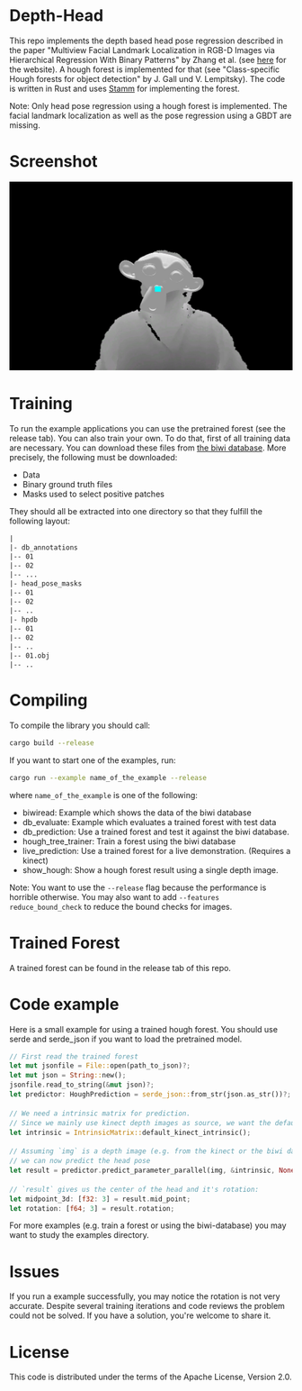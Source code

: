 # Depth-Head

This repo implements the depth based head pose regression described in the paper 
"Multiview Facial Landmark Localization in RGB-D
Images via Hierarchical Regression With Binary Patterns" by Zhang et al. (see [here](https://zhzhanp.github.io/) for the website).
A hough forest is implemented for that (see "Class-specific Hough forests for object detection" by J. Gall und V. Lempitsky).
The code is written in Rust and uses [Stamm](https://github.com/Entscheider/stamm) for implementing the forest.

Note: Only head pose regression using a hough forest is implemented. The facial landmark localization as well as the pose regression using a GBDT are missing.

# Screenshot

![](https://raw.githubusercontent.com/Entscheider/depthhead/master/img/screenshot.jpg)

# Training

To run the example applications you can use the pretrained forest (see the release tab).
You can also train your own. To do that, first of all training data are necessary.
You can download these files from [the biwi database](https://data.vision.ee.ethz.ch/cvl/gfanelli/head_pose/head_forest.html).
More precisely, the following must be downloaded:

- Data
- Binary ground truth files
- Masks used to select positive patches

They should all be extracted into one directory so that they fulfill the following layout: 

```text
|
|- db_annotations
|-- 01
|-- 02
|-- ...
|- head_pose_masks
|-- 01
|-- 02 
|-- ..
|- hpdb
|-- 01
|-- 02
|-- ..
|-- 01.obj
|-- ..
```

# Compiling

To compile the library you should call:

```bash
cargo build --release
```

If you want to start one of the examples, run:

```bash
cargo run --example name_of_the_example --release
```

where `name_of_the_example` is one of the following:

* biwiread: Example which shows the data of the biwi database
* db_evaluate: Example which evaluates a trained forest with test data
* db_prediction: Use a trained forest and test it against the biwi database.
* hough_tree_trainer: Train a forest using the biwi database
* live_prediction: Use a trained forest for a live demonstration. (Requires a kinect)
* show_hough: Show a hough forest result using a single depth image.

Note: You want to use the `--release` flag because the performance is horrible otherwise.
You may also want to add `--features reduce_bound_check` to reduce the bound checks for images.

# Trained Forest

A trained forest can be found in the release tab of this repo.

# Code example

Here is a small example for using a trained hough forest.
You should use serde and serde_json if you want to load the pretrained model.

```rust
// First read the trained forest
let mut jsonfile = File::open(path_to_json)?;
let mut json = String::new();
jsonfile.read_to_string(&mut json)?;
let predictor: HoughPrediction = serde_json::from_str(json.as_str())?;

// We need a intrinsic matrix for prediction. 
// Since we mainly use kinect depth images as source, we want the default intrinsic for that
let intrinsic = IntrinsicMatrix::default_kinect_intrinsic();

// Assuming `img` is a depth image (e.g. from the kinect or the biwi database)
// we can now predict the head pose
let result = predictor.predict_parameter_parallel(img, &intrinsic, None, None);

// `result` gives us the center of the head and it's rotation:
let midpoint_3d: [f32: 3] = result.mid_point;
let rotation: [f64; 3] = result.rotation;
```

For more examples (e.g. train a forest or using the biwi-database) you may want to study the examples directory.

# Issues

If you run a example successfully, you may notice the rotation is not very accurate.
Despite several training iterations and code reviews the problem could not be solved.
If you have a solution, you're welcome to share it.


# License
This code is distributed under the terms of the Apache License, Version 2.0.